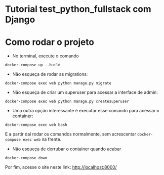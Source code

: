 
# Tutorial test_python_fullstack com Django

# Como rodar o projeto

- No terminal, execute o comando
```
docker-compose up --build
```

- Não esqueça de rodar as migrations:
```
docker-compose exec web python manage.py migrate
```

- Não esqueça de criar um superuser para acessar a interface de admin:
```
docker-compose exec web python manage.py createsuperuser
```

- Uma outra opção interessante é executar esse comando para acessar o container:
```
docker-compose exec web bash
```

E a partir daí rodar os comandos normalmente, sem acrescentar `docker-compose exec web` na frente.

- Não esqueça de derrubar o container quando acabar
```
docker-compose down
```

Por fim, acesse o site neste link: [http://localhost:8000/](http://localhost:8000/)


